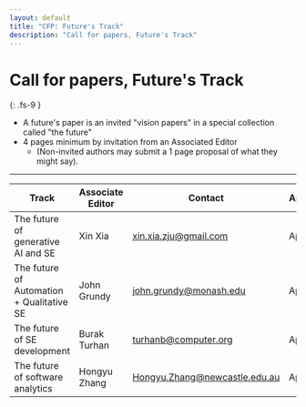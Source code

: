 ```yaml
---
layout: default
title: "CFP: Future's Track"
description: "Call for papers, Future's Track"
---
```


# Call for papers, Future's Track
{: .fs-9 }

- A future's paper is an invited "vision papers"  in a special collection called "the future"
- 4 pages minimum by   invitation  from an Associated Editor
  - (Non-invited authors may submit a 1 page proposal of what they might say).

---

|Track | Associate Editor | Contact| Appointed |
|------|-------------------|--------|---------|
|The future of generative AI and SE        | Xin Xia   | xin.xia.zju@gmail.com    |April 16|
|The future of Automation + Qualitative SE | John Grundy|   john.grundy@monash.edu |April 16|
|The future of SE development              | Burak Turhan| turhanb@computer.org  |April 16|
|The future of software analytics          | Hongyu Zhang|  Hongyu.Zhang@newcastle.edu.au  |April 16|
